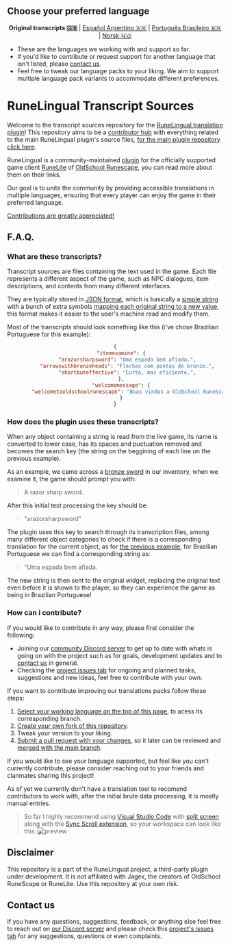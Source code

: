 ## Choose your preferred language
<div style="text-align: center;">

**Original transcripts :uk:** | [Español Argentino :argentina:](https://github.com/IaKee/Runelingual-Transcripts/tree/espanol-argentino-main) | [Português Brasileiro :brazil:](https://github.com/IaKee/Runelingual-Transcripts/tree/portugues-brasileiro-main) | [Norsk :norway:](https://github.com/IaKee/Runelingual-Transcripts/tree/norsk-main)

</div>

- These are the languages we working with and support so far. 
- If you'd like to contribute or request support for another language that isn't listed, please [contact us](#contact-us).
- Feel free to tweak our language packs to your liking. We aim to support multiple language pack variants to accommodate different preferences.

# RuneLingual Transcript Sources

Welcome to the transcript sources repository for the [RuneLingual translation plugin](https://github.com/IaKee/RuneLingual-Plugin)! This repository aims to be a [contributor hub](https://discord.gg/ehwKcVdBGS) with everything related to the main RuneLingual plugin's source files, [for the main plugin repository click here](https://github.com/IaKee/RuneLingual-Plugin).

RuneLingual is a community-maintained [plugin](https://runelite.net/plugin-hub) for the officially supported game client [RuneLite](https://runelite.net) of [OldSchool Runescape](https://oldschool.runescape.com), you can read more about them on their links. 

Our goal is to unite the community by providing accessible translations in multiple languages, ensuring that every player can enjoy the game in their preferred language.

[Contributions are greatly appreciated!](#how-can-i-contribute) 


## F.A.Q.

### What are these transcripts?

Transcript sources are files containing the text used in the game. Each file represents a different aspect of the game, such as NPC dialogues, item descriptions, and contents from many different interfaces.

They are typically stored in [JSON format](https://en.wikipedia.org/wiki/JSON), which is basically a [simple string](https://en.wikipedia.org/wiki/String_(computer_science)) with a bunch of extra symbols [mapping each original string to a new value](https://en.wikipedia.org/wiki/Hash_table), this format makes it easier to the user's machine read and modify them. 

Most of the transcripts should look something like this (i've chose Brazilian Portuguese for this example):

<div style="text-align: center;">

```json
{
    "itemexamine": {
        "arazorsharpsword": "Uma espada bem afiada.",
        "arrowswithbronzeheads": "Flechas com pontas de bronze.",
        "shortbuteffective": "Curto, mas eficiente.",
    },
    "welcomemessage": {
        "welcometooldschoolrunescape": "Boas vindas a OldSchool RuneScape!"
    }
}
```

</div>

### How does the plugin uses these transcripts?

When any object containing a string is read from the live game, its name is converted to lower case, has its spaces and puctuation removed and becomes the search key (the string on the beggining of each line on the previous example).

As an example, we came across a [bronze sword](https://oldschool.runescape.wiki/w/Bronze_sword) in our inventory, when we examine it, the game should prompt you with:
> A razor sharp sword.

After this initial text processing the key should be:
> "arazorsharpsword"

The plugin uses this key to search through its transcription files, among many different object categories to check if there is a corresponding translation for the current object, as for [the previous example](#what-are-these-transcripts), for Brazilian Portuguese we can find a corresponding string as:
> "Uma espada bem afiada.

The new string is then sent to the original widget, replacing the original text even before it is shown to the player, so they can experience the game as being in Brazilian Portuguese!

### How can i contribute?

If you would like to contribute in any way, please first consider the following:

- Joining our [community Discord server](https://discord.gg/ehwKcVdBGS) to get up to date with whats is going on with the project such as for goals, development updates and to [contact us](#contact-us) in general.
- Checking the [project issues tab](https://github.com/IaKee/Runelingual-Transcripts/issues) for ongoing and planned tasks, suggestions and new ideas, feel free to contribute with your own.

If you want to contribute improving our translations packs follow these steps:
1. [Select your working language on the top of this page](#choose-your-preferred-language), to acess its corresponding branch.
2. [Create your own fork of this repository](https://docs.github.com/en/pull-requests/collaborating-with-pull-requests/working-with-forks/fork-a-repo).
3. Tweak your version to your liking.
4. [Submit a pull request with your changes](https://docs.github.com/en/pull-requests/collaborating-with-pull-requests/proposing-changes-to-your-work-with-pull-requests/about-pull-requests), so it later can be reviewed and [merged with the main branch](https://docs.github.com/en/pull-requests/collaborating-with-pull-requests/incorporating-changes-from-a-pull-request/merging-a-pull-request).

If you would like to see your language supported, but feel like you can't currently contribute, please consider reaching out to your friends and clanmates sharing this project!

As of yet we currently don't have a translation tool to recomend contributors to work with, after the initial brute data processing, it is mostly manual entries. 

> So far I highly recommend using [Visual Studio Code](https://code.visualstudio.com) with [split screen](https://stackoverflow.com/questions/40709351/visual-studio-code-how-to-split-the-editor-vertically) along with the [Sync Scroll extension](https://marketplace.visualstudio.com/items?itemName=dqisme.sync-scroll), so your workspace can look like this:
![preview](https://i.imgur.com/mMJt8jZ.png)

## Disclaimer

This repository is a part of the RuneLingual project, a third-party plugin under development. It is not affiliated with Jagex, the creators of OldSchool RuneScape or RuneLite. Use this repository at your own risk.

## Contact us

If you have any questions, suggestions, feedback, or anything else feel free to reach out on [our Discord server](https://discord.gg/ehwKcVdBGS) and please check this [project's issues tab](https://github.com/IaKee/Runelingual-Transcripts/issues) for any suggestions, questions or even complaints.
